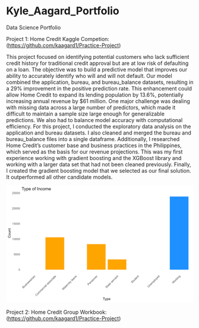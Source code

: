# Kyle_Aagard_Portfolio
Data Science Portfolio

Project 1: Home Credit Kaggle Competion: (https://github.com/kaagard1/Practice-Project)

This project focused on identifying potential customers who lack sufficient credit history for traditional credit approval but are at low risk of defaulting on a loan. The objective was to build a predictive model that improves our ability to accurately identify who will and will not default. Our model combined the application, bureau, and bureau_balance datasets, resulting in a 29% improvement in the positive prediction rate. This enhancement could allow Home Credit to expand its lending population by 13.6%, potentially increasing annual revenue by $61 million. One major challenge was dealing with missing data across a large number of predictors, which made it difficult to maintain a sample size large enough for generalizable predictions. We also had to balance model accuracy with computational efficiency. For this project, I conducted the exploratory data analysis on the application and bureau datasets. I also cleaned and merged the bureau and bureau_balance files into a single dataframe. Additionally, I researched Home Credit’s customer base and business practices in the Philippines, which served as the basis for our revenue projections. This was my first experience working with gradient boosting and the XGBoost library and working with a larger data set that had not been cleaned previously. Finally, I created the gradient boosting model that we selected as our final solution. It outperformed all other candidate models.

![](https://github.com/kaagard1/Kyle_Aagard_Portfolio/blob/main/images/education_plot.png)

Project 2: Home Credit Group Workbook: (https://github.com/kaagard1/Practice-Project)
